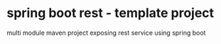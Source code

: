 # spring boot rest - template project
multi module maven project exposing rest service using spring boot
